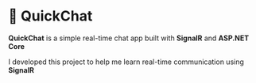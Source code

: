 # 💬 QuickChat

**QuickChat** is a simple real-time chat app built with **SignalR** and **ASP.NET Core**

I developed this project to help me learn real-time communication using **SignalR**
